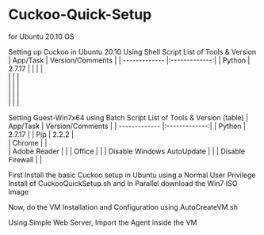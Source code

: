 # Cuckoo-Quick-Setup
for Ubuntu 20.10 OS


Setting up Cuckoo in Ubuntu 20.10 Using Shell Script
List of Tools & Version 
| App/Task       | Version/Comments          | 
| ------------- |:-------------:| 
| Python     | 2.7.17 |
|  |      |  
|  |      |  
|  |      |  
|  |      |  
|  |      |  



Setting Guest-Win7x64 using Batch Script
List of Tools & Version (table)
| App/Task       | Version/Comments          | 
| ------------- |:-------------:| 
| Python     | 2.7.17 |
| Pip     |  2.2.2     |  
| Chrome |      |   
| Adobe Reader |  | 
| Office |  | 
| Disable Windows AutoUpdate |  | 
| Disable Firewall |  | 

First Install the basic Cuckoo setup in Ubuntu using a Normal User Privilege Install of CuckooQuickSetup.sh and In Parallel download the Win7 ISO Image

Now, do the VM Installation and Configuration using AutoCreateVM.sh

Using Simple Web Server, Import the Agent inside the VM

